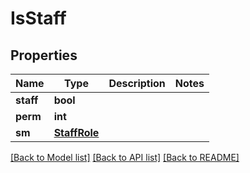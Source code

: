 # IsStaff

## Properties
Name | Type | Description | Notes
------------ | ------------- | ------------- | -------------
**staff** | **bool** |  | 
**perm** | **int** |  | 
**sm** | [**StaffRole**](StaffRole.md) |  | 

[[Back to Model list]](../README.md#documentation-for-models) [[Back to API list]](../README.md#documentation-for-api-endpoints) [[Back to README]](../README.md)

